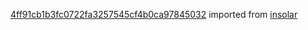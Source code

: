[4ff91cb1b3fc0722fa3257545cf4b0ca97845032](https://github.com/insolar/insolar/commit/4ff91cb1b3fc0722fa3257545cf4b0ca97845032) imported from [insolar](https://github.com/insolar/insolar)
